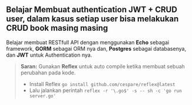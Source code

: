

## Belajar Membuat authentication JWT + CRUD user, dalam kasus setiap user bisa melakukan CRUD book masing masing
Belajar membuat RESTfull API dengan menggunakan **Echo** sebagai framework, **GORM** sebagai ORM nya dan, **Postgres** sebagai databasenya, dan **JWT** untuk Authentication nya.
> **Saran:**  Gunakan **Reflex** untuk auto compile ketika membuat sebuah perubahan pada kode.
> - Install Reflex
> `` go install github.com/cespare/reflex@latest ``
> - Lalu jalankan perintah
> ``reflex -r '\.go$' -s -- sh -c 'go run server.go'   ``

